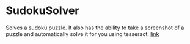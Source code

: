 

# SudokuSolver
Solves a sudoku puzzle. It also has the ability to take a screenshot of a puzzle and automatically solve it for you using tesseract.
[link](https://github.com/ReeceYankey/SudokuSolver)
